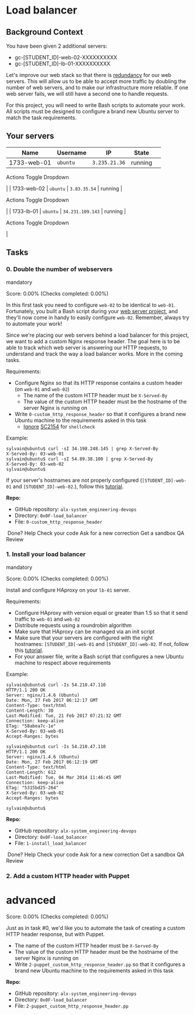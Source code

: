 Load balancer
==============

Background Context
------------------

You have been given 2 additional servers:

- gc-[STUDENT_ID]-web-02-XXXXXXXXXX
- gc-[STUDENT_ID]-lb-01-XXXXXXXXXX

Let's improve our web stack so that there is [redundancy](https://alx-intranet.hbtn.io/rltoken/xnAaJdhmAxx7PoH3l6EwDg "redundancy") for our web servers. This will allow us to be able to accept more traffic by doubling the number of web servers, and to make our infrastructure more reliable. If one web server fails, we will still have a second one to handle requests.

For this project, you will need to write Bash scripts to automate your work. All scripts must be designed to configure a brand new Ubuntu server to match the task requirements.

Your servers
------------

| Name | Username | IP | State |  |
| --- | --- | --- | --- | --- |
| 1733-web-01 | `ubuntu` | `3.235.21.36` | running |

Actions Toggle Dropdown

 |
| 1733-web-02 | `ubuntu` | `3.83.35.54` | running |

Actions Toggle Dropdown

 |
| 1733-lb-01 | `ubuntu` | `34.231.109.143` | running |

Actions Toggle Dropdown

 |


Tasks
-----

### 0\. Double the number of webservers

mandatory

Score: 0.00% (Checks completed: 0.00%)

In this first task you need to configure `web-02` to be identical to `web-01`. Fortunately, you built a Bash script during your [web server project](https://alx-intranet.hbtn.io/rltoken/-JluPVwfvXMOYMzNOqvgsQ "web server project"), and they'll now come in handy to easily configure `web-02`. Remember, always try to automate your work!

Since we're placing our web servers behind a load balancer for this project, we want to add a custom Nginx response header. The goal here is to be able to track which web server is answering our HTTP requests, to understand and track the way a load balancer works. More in the coming tasks.

Requirements:

- Configure Nginx so that its HTTP response contains a custom header (on `web-01` and `web-02`)
  - The name of the custom HTTP header must be `X-Served-By`
  - The value of the custom HTTP header must be the hostname of the server Nginx is running on
- Write `0-custom_http_response_header` so that it configures a brand new Ubuntu machine to the requirements asked in this task
  - [Ignore](https://alx-intranet.hbtn.io/rltoken/k3Bt6zu1On_-mDszxi0Z9w "Ignore") [SC2154](https://alx-intranet.hbtn.io/rltoken/9KwKHb9H8OJqcSK0saRIOA "SC2154") for `shellcheck`

Example:

```
sylvain@ubuntu$ curl -sI 34.198.248.145 | grep X-Served-By
X-Served-By: 03-web-01
sylvain@ubuntu$ curl -sI 54.89.38.100 | grep X-Served-By
X-Served-By: 03-web-02
sylvain@ubuntu$

```

If your server's hostnames are not properly configured (`[STUDENT_ID]-web-01` and `[STUDENT_ID]-web-02`.), follow this [tutorial](https://alx-intranet.hbtn.io/rltoken/tLVI0yDpGJXb-Op5Lo0JtQ "tutorial").

**Repo:**

- GitHub repository: `alx-system_engineering-devops`
- Directory: `0x0F-load_balancer`
- File: `0-custom_http_response_header`

 Done? Help Check your code Ask for a new correction Get a sandbox QA Review

### 1\. Install your load balancer

mandatory

Score: 0.00% (Checks completed: 0.00%)

Install and configure HAproxy on your `lb-01` server.

Requirements:

- Configure HAproxy with version equal or greater than 1.5 so that it send traffic to `web-01` and `web-02`
- Distribute requests using a roundrobin algorithm
- Make sure that HAproxy can be managed via an init script
- Make sure that your servers are configured with the right hostnames: `[STUDENT_ID]-web-01` and `[STUDENT_ID]-web-02`. If not, follow this [tutorial](https://alx-intranet.hbtn.io/rltoken/YkfzgEa6xNHrQbkKmJN4zg "tutorial").
- For your answer file, write a Bash script that configures a new Ubuntu machine to respect above requirements

Example:

```
sylvain@ubuntu$ curl -Is 54.210.47.110
HTTP/1.1 200 OK
Server: nginx/1.4.6 (Ubuntu)
Date: Mon, 27 Feb 2017 06:12:17 GMT
Content-Type: text/html
Content-Length: 30
Last-Modified: Tue, 21 Feb 2017 07:21:32 GMT
Connection: keep-alive
ETag: "58abea7c-1e"
X-Served-By: 03-web-01
Accept-Ranges: bytes

sylvain@ubuntu$ curl -Is 54.210.47.110
HTTP/1.1 200 OK
Server: nginx/1.4.6 (Ubuntu)
Date: Mon, 27 Feb 2017 06:12:19 GMT
Content-Type: text/html
Content-Length: 612
Last-Modified: Tue, 04 Mar 2014 11:46:45 GMT
Connection: keep-alive
ETag: "5315bd25-264"
X-Served-By: 03-web-02
Accept-Ranges: bytes

sylvain@ubuntu$

```

**Repo:**

- GitHub repository: `alx-system_engineering-devops`
- Directory: `0x0F-load_balancer`
- File: `1-install_load_balancer`

 Done? Help Check your code Ask for a new correction Get a sandbox QA Review

### 2\. Add a custom HTTP header with Puppet

# advanced

Score: 0.00% (Checks completed: 0.00%)

Just as in task #0, we'd like you to automate the task of creating a custom HTTP header response, but with Puppet.

- The name of the custom HTTP header must be `X-Served-By`
- The value of the custom HTTP header must be the hostname of the server Nginx is running on
- Write `2-puppet_custom_http_response_header.pp` so that it configures a brand new Ubuntu machine to the requirements asked in this task

**Repo:**

- GitHub repository: `alx-system_engineering-devops`
- Directory: `0x0F-load_balancer`
- File: `2-puppet_custom_http_response_header.pp`
